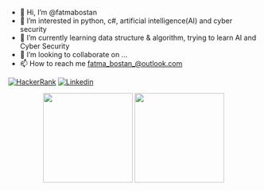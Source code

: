 - 👋 Hi, I’m @fatmabostan
- 👀 I’m interested in python, c#, artificial intelligence(AI) and cyber security
- 🌱 I’m currently learning data structure & algorithm, trying to learn AI and Cyber Security
- 💞️ I’m looking to collaborate on ...
- 📫 How to reach me fatma_bostan_@outlook.com

[![HackerRank](https://img.shields.io/badge/HackerRank-000000?style=for-the-badge&logo=hackerrank&logoColor=panda)](https://www.hackerrank.com/fatmabostan)
[![Linkedin](https://img.shields.io/badge/Linkedin-000000?style=for-the-badge&logo=linkedin&logoColor=panda)](www.linkedin.com/fatmabostan)

<p align="center">
      <img height="180em" src="https://github-readme-stats.vercel.app/api?username=fatmabostan&theme=synthwave&show_icons=true&count_private=true)"/>
      <img height="180em" src="https://github-readme-stats-eight-theta.vercel.app/api/top-langs/?username=fatmabostan&layout=compact&langs_count=8&theme=synthwave"/>
</p>

<!---
fatfatfatma/fatfatfatma is a ✨ special ✨ repository because its `README.md` (this file) appears on your GitHub profile.
You can click the Preview link to take a look at your changes.
--->
